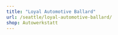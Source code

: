 ```yaml
---
title: "Loyal Automotive Ballard"
url: /seattle/loyal-automotive-ballard/
shop: Autowerkstatt
---
```

